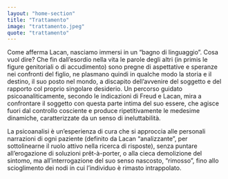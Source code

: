```yaml
---
layout: "home-section"
title: "Trattamento"
image: "trattamento.jpeg"
quote: "trattamento"
---
```


Come afferma Lacan, nasciamo immersi in un “bagno di linguaggio”. Cosa vuol dire? Che fin dall’esordio nella vita le parole degli altri (in primis le figure genitoriali o di accudimento) sono pregne di aspettative e speranze nei confronti del figlio, ne plasmano quindi in qualche modo la storia e il destino, il suo posto nel mondo, a discapito dell’avvenire del soggetto e del rapporto col proprio singolare desiderio. Un percorso guidato psicoanaliticamente, secondo le indicazioni di Freud e Lacan, mira a confrontare il soggetto con questa parte intima del suo essere, che agisce fuori dal controllo cosciente e produce ripetitivamente le medesime dinamiche, caratterizzate da un senso di ineluttabilità.

La psicoanalisi è un’esperienza di cura che si approccia alle personali narrazioni di ogni paziente (definito da Lacan “analizzante”, per sottolinearne il ruolo attivo nella ricerca di risposte), senza puntare all’erogazione di soluzioni prêt-à-porter, o alla cieca demolizione del sintomo, ma all’interrogazione del suo senso nascosto, “rimosso”, fino allo scioglimento dei nodi in cui l’individuo è rimasto intrappolato.
